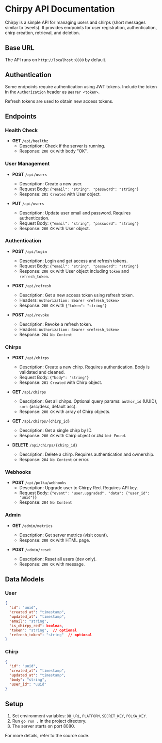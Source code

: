 # Chirpy API Documentation

Chirpy is a simple API for managing users and chirps (short messages similar to tweets). It provides endpoints for user registration, authentication, chirp creation, retrieval, and deletion.

## Base URL
The API runs on `http://localhost:8080` by default.

## Authentication
Some endpoints require authentication using JWT tokens. Include the token in the `Authorization` header as `Bearer <token>`.

Refresh tokens are used to obtain new access tokens.

## Endpoints

### Health Check
- **GET** `/api/healthz`
  - Description: Check if the server is running.
  - Response: `200 OK` with body "OK".

### User Management
- **POST** `/api/users`
  - Description: Create a new user.
  - Request Body: `{"email": "string", "password": "string"}`
  - Response: `201 Created` with User object.

- **PUT** `/api/users`
  - Description: Update user email and password. Requires authentication.
  - Request Body: `{"email": "string", "password": "string"}`
  - Response: `200 OK` with User object.

### Authentication
- **POST** `/api/login`
  - Description: Login and get access and refresh tokens.
  - Request Body: `{"email": "string", "password": "string"}`
  - Response: `200 OK` with User object including `token` and `refresh_token`.

- **POST** `/api/refresh`
  - Description: Get a new access token using refresh token.
  - Headers: `Authorization: Bearer <refresh_token>`
  - Response: `200 OK` with `{"token": "string"}`

- **POST** `/api/revoke`
  - Description: Revoke a refresh token.
  - Headers: `Authorization: Bearer <refresh_token>`
  - Response: `204 No Content`

### Chirps
- **POST** `/api/chirps`
  - Description: Create a new chirp. Requires authentication. Body is validated and cleaned.
  - Request Body: `{"body": "string"}`
  - Response: `201 Created` with Chirp object.

- **GET** `/api/chirps`
  - Description: Get all chirps. Optional query params: `author_id` (UUID), `sort` (asc/desc, default asc).
  - Response: `200 OK` with array of Chirp objects.

- **GET** `/api/chirps/{chirp_id}`
  - Description: Get a single chirp by ID.
  - Response: `200 OK` with Chirp object or `404 Not Found`.

- **DELETE** `/api/chirps/{chirp_id}`
  - Description: Delete a chirp. Requires authentication and ownership.
  - Response: `204 No Content` or error.

### Webhooks
- **POST** `/api/polka/webhooks`
  - Description: Upgrade user to Chirpy Red. Requires API key.
  - Request Body: `{"event": "user.upgraded", "data": {"user_id": "uuid"}}`
  - Response: `204 No Content`

### Admin
- **GET** `/admin/metrics`
  - Description: Get server metrics (visit count).
  - Response: `200 OK` with HTML page.

- **POST** `/admin/reset`
  - Description: Reset all users (dev only).
  - Response: `200 OK` with message.

## Data Models

### User
```json
{
  "id": "uuid",
  "created_at": "timestamp",
  "updated_at": "timestamp",
  "email": "string",
  "is_chirpy_red": boolean,
  "token": "string",  // optional
  "refresh_token": "string"  // optional
}
```

### Chirp
```json
{
  "id": "uuid",
  "created_at": "timestamp",
  "updated_at": "timestamp",
  "body": "string",
  "user_id": "uuid"
}
```

## Setup
1. Set environment variables: `DB_URL`, `PLATFORM`, `SECRET_KEY`, `POLKA_KEY`.
2. Run `go run .` in the project directory.
3. The server starts on port 8080.

For more details, refer to the source code.
